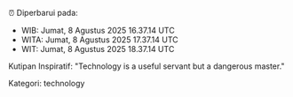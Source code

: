 ⏰ Diperbarui pada:
- WIB: Jumat, 8 Agustus 2025 16.37.14 UTC
- WITA: Jumat, 8 Agustus 2025 17.37.14 UTC
- WIT: Jumat, 8 Agustus 2025 18.37.14 UTC

Kutipan Inspiratif:
"Technology is a useful servant but a dangerous master."


Kategori: technology

